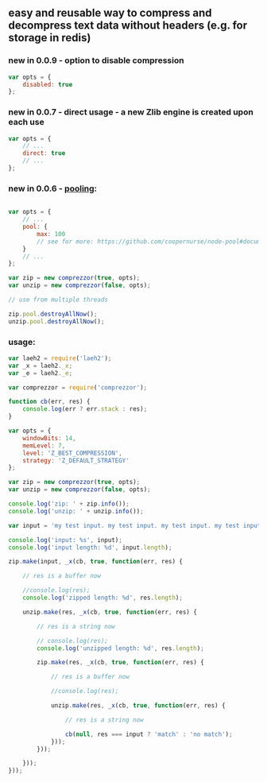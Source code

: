 ## easy and reusable way to compress and decompress text data without headers (e.g. for storage in redis)

### new in 0.0.9 - option to disable compression

```js
var opts = {
    disabled: true
};
```

### new in 0.0.7 - direct usage - a new Zlib engine is created upon each use

```js
var opts = {
    // ...
    direct: true
    // ...
};
```

### new in 0.0.6 - [pooling](https://github.com/coopernurse/node-pool#documentation):

```js

var opts = {
    // ...
    pool: {
        max: 100
        // see for more: https://github.com/coopernurse/node-pool#documentation
    }
    // ...
};

var zip = new comprezzor(true, opts);
var unzip = new comprezzor(false, opts);

// use from multiple threads

zip.pool.destroyAllNow();
unzip.pool.destroyAllNow();

```


### usage:

```js
var laeh2 = require('laeh2');
var _x = laeh2._x;
var _e = laeh2._e;

var comprezzor = require('comprezzor');

function cb(err, res) {
    console.log(err ? err.stack : res);
}

var opts = {
    windowBits: 14,
    memLevel: 7,
    level: 'Z_BEST_COMPRESSION',
    strategy: 'Z_DEFAULT_STRATEGY'
};

var zip = new comprezzor(true, opts);
var unzip = new comprezzor(false, opts);

console.log('zip: ' + zip.info());
console.log('unzip: ' + unzip.info());

var input = 'my test input. my test input. my test input. my test input. my test input. my test input.';

console.log('input: %s', input);
console.log('input length: %d', input.length);

zip.make(input, _x(cb, true, function(err, res) {

    // res is a buffer now

    //console.log(res);
    console.log('zipped length: %d', res.length);

    unzip.make(res, _x(cb, true, function(err, res) {

        // res is a string now

        // console.log(res);
        console.log('unzipped length: %d', res.length);

        zip.make(res, _x(cb, true, function(err, res) {

            // res is a buffer now

            //console.log(res);

            unzip.make(res, _x(cb, true, function(err, res) {

                // res is a string now

                cb(null, res === input ? 'match' : 'no match');
            }));
        }));

    }));
}));
```
